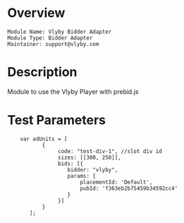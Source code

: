 # Overview

```
Module Name: Vlyby Bidder Adapter
Module Type: Bidder Adapter
Maintainer: support@vlyby.com
```

# Description

Module to use the Vlyby Player with prebid.js

# Test Parameters
```
    var adUnits = [
           {
                code: "test-div-1", //slot div id
                sizes: [[300, 250]],
                bids: [{
                   bidder: "vlyby",
                   params: {
                       placementId: 'Default',
                       pubId: 'f363eb2b75459b34592cc4'
                   }
                }]
           }
       ];
```

